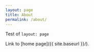 ```yaml
---
layout: page
title: About
permalink: /about/
---
```

Test of `layout: page`

Link to [home page]({{ site.baseurl }}/).
